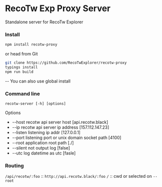 # RecoTw Exp Proxy Server

Standalone server for RecoTw Explorer

### Install 

```sh
npm install recotw-proxy
```

or head from Git

```sh
git clone https://github.com/RecoTwExplorer/recotw-proxy
typings install
npm run build
```

-- You can also use global install

### Command line 

```
recotw-server [-h] [options]
```

Options

- --host   recotw api server host [api.recotw.black]
- --ip     recotw api server ip address [157.112.147.23]
- --listen listening ip addr [127.0.0.1]
- --port   listening port or unix domain socket path [4100]
- --root   application root path [./]
- --silent not output log [false]
- --utc    log datetime as utc [fasle]

### Routing

`/api/recotw/:foo` :: `http://api.recotw.black/:foo`
`/` :: cwd or selected on `--root`
